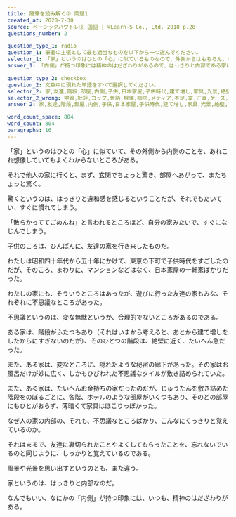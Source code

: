 ```yaml
---
title: 随筆を読み解く② 問題1
created_at: 2020-7-30
source: ベーシックパワトレ② 国語 | ©Learn-S Co., Ltd. 2018 p.28
questions_number: 2

question_type_1: radio
question_1: 筆者の主張として最も適当なものを以下から一つ選んでください。
selector_1: 「家」というのはひとの「心」に似ているものなので、外側からはもちろん、中に入ってみても、他人からはどうにもよくわからないもののようである。,家というのは、はっきりと内部であり、精神のはだざわりがあるので、その家が気に入るかどうかは理屈を超えた心の働きによるところが大きいといえる。,なんであれ、「内側」が持つ印象には精神のはだざわりがあるので、はっきりと内部である家というものは、長く暮らすほど、はだ合いとしてなじんでくるものである。,「内側」が持つ印象には精神のはだざわりがあるので、はっきりと内部である家についても、ひととのつきあいに近いものとして記憶されるのである。
answer_1: 「内側」が持つ印象には精神のはだざわりがあるので、はっきりと内部である家についても、ひととのつきあいに近いものとして記憶されるのである。

question_type_2: checkbox
question_2: 文章中に現れた単語をすべて選択してください。
selector_2: 家,友達,階段,部屋,内側,子供,日本家屋,子供時代,建て増し,家具,光景,絶壁,下町,他人,心,マンション,タイル,東京,違和感,ホテル,一軒家,廊下,金持ち,印象,風景,じゅうたん,風呂,外側,秘密,精神
selector_2_wrong: 学習,批評,コップ,世話,規律,病院,メディア,不足,富,正直,ケース,レビュー,書,春,火事,仲間,活動,所々,行者,二つ,駒,一筋,泣き声,助け,証拠,むやみに,裁判,見下し,上手,国,人物,引越し,コード,努力,方々,潜水,音楽,言い方,負け,程度,位置,壁,およそ,招待,腹,枝,死,形式,ドア,休み,テープ,相談,通り,威力,資格
answer_2: 家,友達,階段,部屋,内側,子供,日本家屋,子供時代,建て増し,家具,光景,絶壁,下町,他人,心,マンション,タイル,東京,違和感,ホテル,一軒家,廊下,金持ち,印象,風景,じゅうたん,風呂,外側,秘密,精神

word_count_space: 804
word_count: 804
paragraphs: 16
---
```



「家」というのはひとの「心」に似ていて、その外側から内側のことを、あれこれ想像していてもよくわからないところがある。

それで他人の家に行くと、まず、玄関でちょっと驚き、部屋へあがって、またちょっと驚く。

驚くというのは、はっきりと違和感を感じるということだが、それでもたいてい、すぐに慣れてしまう。

「散らかっててごめんね」と言われるところほど、自分の家みたいで、すぐになじんでしまう。

子供のころは、ひんぱんに、友達の家を行き来したものだ。

わたしは昭和四十年代から五十年にかけて、東京の下町で子供時代をすごしたのだが、そのころ、まわりに、マンションなどはなく、日本家屋の一軒家ばかりだった。

わたしの家にも、そういうところはあったが、遊びに行った友達の家もみな、それぞれに不思議なところがあった。

不思議というのは、変な無駄というか、合理的でないところがあるのである。

ある家は、階段がふたつもあり（それはいまから考えると、あとから建て増しをしたからにすぎないのだが）、そのひとつの階段は、絶壁に近く、たいへん急だった。

また、ある家は、変なところに、隠れたような秘密の廊下があった。その家はお風呂だけが妙に広く、しかもひびわれた不思議なタイルが敷き詰められていた。

また、ある家は、たいへんお金持ちの家だったのだが、じゅうたんを敷き詰めた階段をのぼるごとに、各階、ホテルのような部屋がいくつもあり、そのどの部屋にもひとがおらず、薄暗くて家具はほこりっぽかった。

なぜ人の家の内部の、それも、不思議なところばかり、こんなにくっきりと覚えているのか。

それはまるで、友達に裏切られたことやよくしてもらったことを、忘れないでいるのと同じように、しっかりと覚えているのである。

風景や光景を思い出すというのとも、また違う。

家というのは、はっきりと内部なのだ。

なんでもいい、なにかの「内側」が持つ印象には、いつも、精神のはだざわりがある。